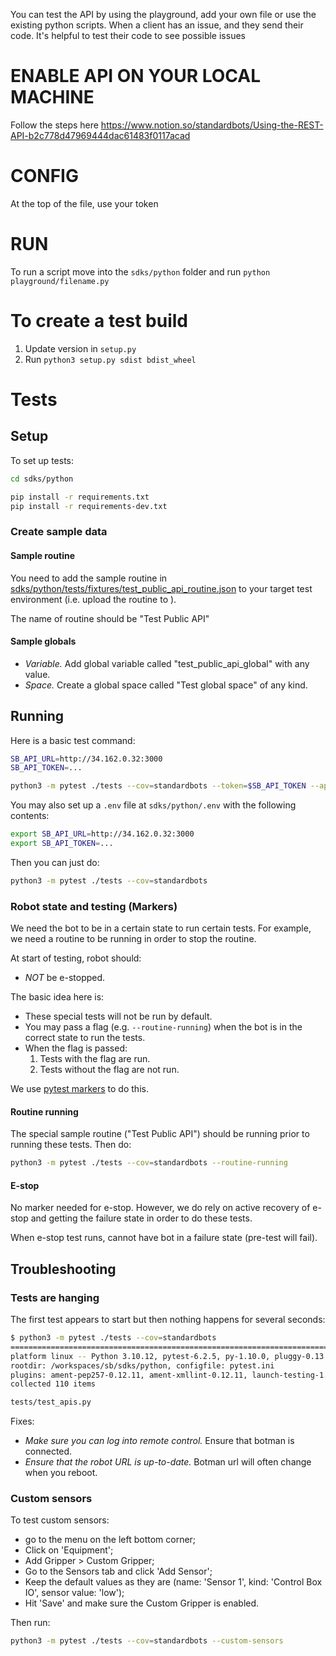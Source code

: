 You can test the API by using the playground, add your own file or use the existing python scripts.
When a client has an issue, and they send their code. It's helpful to test their code to see possible issues

# ENABLE API ON YOUR LOCAL MACHINE

Follow the steps here https://www.notion.so/standardbots/Using-the-REST-API-b2c778d47969444dac61483f0117acad

# CONFIG

At the top of the file, use your token

# RUN

To run a script move into the `sdks/python` folder and run `python playground/filename.py`

# To create a test build

1. Update version in `setup.py`
2. Run `python3 setup.py sdist bdist_wheel`

# Tests

## Setup

To set up tests:

```bash
cd sdks/python

pip install -r requirements.txt
pip install -r requirements-dev.txt
```

### Create sample data

#### Sample routine

You need to add the sample routine in [sdks/python/tests/fixtures/test_public_api_routine.json](./tests/fixtures/test_public_api_routine.json) to your target test environment (i.e. upload the routine to ).

The name of routine should be "Test Public API"

#### Sample globals

- _Variable._ Add global variable called "test_public_api_global" with any value.
- _Space._ Create a global space called "Test global space" of any kind.


## Running

Here is a basic test command:

```bash
SB_API_URL=http://34.162.0.32:3000
SB_API_TOKEN=...

python3 -m pytest ./tests --cov=standardbots --token=$SB_API_TOKEN --api-url=$SB_API_URL
```

You may also set up a `.env` file at `sdks/python/.env` with the following contents:

```bash
export SB_API_URL=http://34.162.0.32:3000
export SB_API_TOKEN=...
```

Then you can just do:

```bash
python3 -m pytest ./tests --cov=standardbots
```

### Robot state and testing (Markers)

We need the bot to be in a certain state to run certain tests. For example, we need a routine to be running in order to stop the routine.

At start of testing, robot should:

- _NOT_ be e-stopped.


The basic idea here is:

- These special tests will not be run by default.
- You may pass a flag (e.g. `--routine-running`) when the bot is in the correct state to run the tests.
- When the flag is passed:
  1. Tests with the flag are run.
  2. Tests without the flag are not run.

We use [pytest markers](https://docs.pytest.org/en/7.1.x/example/markers.html) to do this.

#### Routine running

The special sample routine ("Test Public API") should be running prior to running these tests. Then do:

```bash
python3 -m pytest ./tests --cov=standardbots --routine-running
```

#### E-stop

No marker needed for e-stop. However, we do rely on active recovery of e-stop and getting the failure state in order to do these tests.

When e-stop test runs, cannot have bot in a failure state (pre-test will fail).

## Troubleshooting

### Tests are hanging

The first test appears to start but then nothing happens for several seconds:

```bash
$ python3 -m pytest ./tests --cov=standardbots
========================================================================================================== test session starts ===========================================================================================================
platform linux -- Python 3.10.12, pytest-6.2.5, py-1.10.0, pluggy-0.13.0
rootdir: /workspaces/sb/sdks/python, configfile: pytest.ini
plugins: ament-pep257-0.12.11, ament-xmllint-0.12.11, launch-testing-1.0.6, launch-testing-ros-0.19.7, ament-flake8-0.12.11, ament-lint-0.12.11, ament-copyright-0.12.11, colcon-core-0.18.1, cov-6.0.0
collected 110 items

tests/test_apis.py
```

Fixes:

- _Make sure you can log into remote control._ Ensure that botman is connected.
- _Ensure that the robot URL is up-to-date._ Botman url will often change when you reboot.

### Custom sensors

To test custom sensors:
- go to the menu on the left bottom corner;
- Click on 'Equipment';
- Add Gripper > Custom Gripper;
- Go to the Sensors tab and click 'Add Sensor';
- Keep the default values as they are (name: 'Sensor 1', kind: 'Control Box IO', sensor value: 'low');
- Hit 'Save' and make sure the Custom Gripper is enabled.

Then run:

```bash
python3 -m pytest ./tests --cov=standardbots --custom-sensors
```
